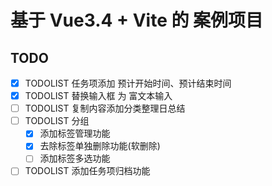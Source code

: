 # 基于 Vue3.4 + Vite 的 案例项目

## TODO

- [x] TODOLIST 任务项添加 预计开始时间、预计结束时间
- [x] TODOLIST 替换输入框 为 富文本输入
- [ ] TODOLIST 复制内容添加分类整理日总结
- [ ] TODOLIST 分组
  - [x] 添加标签管理功能
  - [x] 去除标签单独删除功能(软删除)
  - [ ] 添加标签多选功能
- [ ] TODOLIST 添加任务项归档功能
